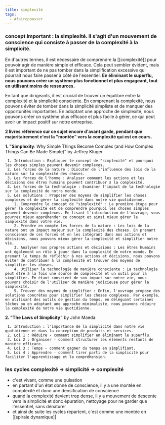 ```yaml
---
title: simplexité
tags:
  - Afairepousser
---
```


### concept important : la simplexité. Il s'agit d'un mouvement de conscience qui consiste à passer de la complexité à la simplicité. 

En d'autres termes, il est nécessaire de comprendre la [[complexité]] pour pouvoir agir de manière simple et efficace. Cela peut sembler évident, mais il est important de ne pas tomber dans la simplification excessive qui pourrait nous faire passer à côté de l'essentiel. 
**En éliminant le superflu, nous pouvons créer un système plus fonctionnel et plus engageant, tout en utilisant moins de ressources.**

En tant que dirigeants, il est crucial de trouver un équilibre entre la complexité et la simplicité consciente. 
En comprenant la complexité, nous pouvons éviter de tomber dans la simplicité simpliste et de manquer des opportunités importantes. 
En adoptant une approche de simplexité, nous pouvons créer un système plus efficace et plus facile à gérer, ce qui peut avoir un impact positif sur notre entreprise. 

**2 livres référence sur ce sujet encore d'avant garde, pendant que majoritairement c'est la "montée" vers la complexité qui est en cours.**

  **​1. "Simplexity**: Why Simple Things Become Complex (and How Complex Things Can Be Made Simple)" by Jeffrey Kluger
  
     ​1. Introduction : Expliquer le concept de "simplexité" et pourquoi les choses simples peuvent devenir complexes.
     ​2. Les forces de la nature : Discuter de l'influence des lois de la nature sur la complexité des choses.
     ​3. Les forces de l'homme : Analyser comment les actions et les décisions des êtres humains peuvent contribuer à la complexité.
     ​4. Les forces de la technologie : Examiner l'impact de la technologie sur la complexité de notre monde.
     ​5. Les solutions : Proposer des moyens de simplifier les choses complexes et de gérer la simplexité dans notre vie quotidienne.
        ​1. Comprendre le concept de "simplexité" : La première étape pour gérer la complexité est de comprendre pourquoi les choses simples peuvent devenir complexes. En lisant l'introduction de l'ouvrage, vous pourrez mieux appréhender ce concept et ainsi mieux gérer la simplexité dans votre vie.
        ​2. Prendre en compte les forces de la nature : Les lois de la nature ont un impact majeur sur la complexité des choses. En prenant conscience de ces forces et en les intégrant dans nos actions et décisions, nous pouvons mieux gérer la complexité et simplifier notre vie.
        ​3. Analyser nos propres actions et décisions : Les êtres humains ont également un rôle à jouer dans la complexité de notre monde. En prenant le temps de réfléchir à nos actions et décisions, nous pouvons éviter de contribuer à la complexité et trouver des moyens de simplifier les choses.
        ​4. Utiliser la technologie de manière consciente : La technologie peut être à la fois une source de complexité et un outil pour la simplifier. En étant conscient de son impact sur notre vie, nous pouvons choisir de l'utiliser de manière judicieuse pour gérer la simplexité.
        ​5. Trouver des moyens de simplifier : Enfin, l'ouvrage propose des solutions concrètes pour simplifier les choses complexes. Par exemple, en utilisant des outils de gestion du temps, en déléguant certaines tâches ou en adoptant une approche minimaliste, nous pouvons réduire la complexité de notre vie quotidienne.

  **​2. "The Laws of Simplicity"** by John Maeda
  
     ​1. Introduction : l'importance de la simplicité dans notre vie quotidienne et dans la conception de produits et services.
     ​2. Loi 1 : Réduire - comment simplifier en éliminant le superflu.
     ​3. Loi 2 : Organiser - comment structurer les éléments restants de manière efficace.
     ​4. Loi 3 : Temps - comment gagner du temps en simplifiant.
     ​5. Loi 4 : Apprendre - comment tirer parti de la simplicité pour faciliter l'apprentissage et la compréhension.

### les cycles complexité -> simplicité -> complexité
- c'est vivant, comme une pulsation
- en partant d'un état donné de conscience, il y a une montée en complexité et donc une densification de conscience
- quand la complexité devient trop dense, il y a mouvement de descente vers la simplicité et donc épuration, nettoyage pour ne garder que l'essentiel, sans dénaturer
- et ainsi de suite les cycles repartent, c'est comme une montée en [[spirale dynamique]]